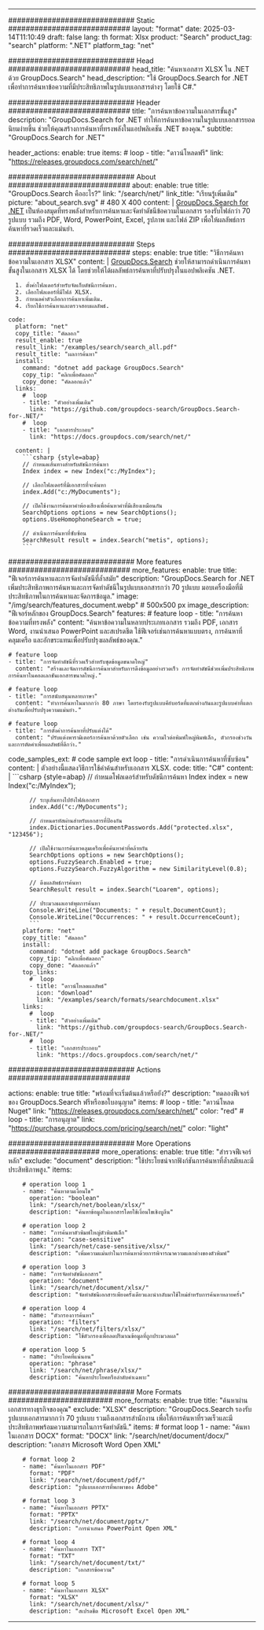 
---
############################# Static ############################
layout: "format"
date:  2025-03-14T11:10:49
draft: false
lang: th
format: Xlsx
product: "Search"
product_tag: "search"
platform: ".NET"
platform_tag: "net"

############################# Head ############################
head_title: "ค้นหาเอกสาร XLSX ใน .NET ด้วย GroupDocs.Search"
head_description: "ใช้ GroupDocs.Search for .NET เพื่อทำการค้นหาข้อความที่มีประสิทธิภาพในรูปแบบเอกสารต่างๆ โดยใช้ C#."

############################# Header ############################
title: "การค้นหาข้อความในเอกสารขั้นสูง" 
description: "GroupDocs.Search for .NET ทำให้การค้นหาข้อความในรูปแบบเอกสารยอดนิยมง่ายขึ้น ช่วยให้คุณสร้างการค้นหาที่ทรงพลังในแอปพลิเคชัน .NET ของคุณ."
subtitle: "GroupDocs.Search for .NET" 

header_actions:
  enable: true
  items:
    #  loop
    - title: "ดาวน์โหลดฟรี"
      link: "https://releases.groupdocs.com/search/net/"
      
############################# About ############################
about:
    enable: true
    title: "GroupDocs.Search คืออะไร?"
    link: "/search/net/"
    link_title: "เรียนรู้เพิ่มเติม"
    picture: "about_search.svg" # 480 X 400
    content: |
       [GroupDocs.Search for .NET](/search/net/) เป็นห้องสมุดที่ทรงพลังสำหรับการค้นหาและจัดทำดัชนีข้อความในเอกสาร รองรับไฟล์กว่า 70 รูปแบบ รวมถึง PDF, Word, PowerPoint, Excel, รูปภาพ และไฟล์ ZIP เพื่อให้ผลลัพธ์การค้นหาที่รวดเร็วและแม่นยำ.

############################# Steps ############################
steps:
    enable: true
    title: "วิธีการค้นหาข้อความในเอกสาร XLSX"
    content: |
      [GroupDocs.Search](/search/net/) ช่วยให้สามารถดำเนินการค้นหาขั้นสูงในเอกสาร XLSX ได้ โดยช่วยให้ได้ผลลัพธ์การค้นหาที่ปรับปรุงในแอปพลิเคชัน .NET.
      
      1. ตั้งค่าโฟลเดอร์สำหรับจัดเก็บดัชนีการค้นหา.
      2. เลือกโฟลเดอร์ที่มีไฟล์ XLSX.
      3. กำหนดค่าตัวเลือกการค้นหาเพิ่มเติม.
      4. เรียกใช้การค้นหาและตรวจสอบผลลัพธ์.
   
    code:
      platform: "net"
      copy_title: "คัดลอก"
      result_enable: true
      result_link: "/examples/search/search_all.pdf"
      result_title: "ผลการค้นหา"
      install:
        command: "dotnet add package GroupDocs.Search"
        copy_tip: "คลิกเพื่อคัดลอก"
        copy_done: "คัดลอกแล้ว"
      links:
        #  loop
        - title: "ตัวอย่างเพิ่มเติม"
          link: "https://github.com/groupdocs-search/GroupDocs.Search-for-.NET/"
        #  loop
        - title: "เอกสารประกอบ"
          link: "https://docs.groupdocs.com/search/net/"
          
      content: |
        ```csharp {style=abap}
        // กำหนดเส้นทางสำหรับดัชนีการค้นหา
        Index index = new Index("c:/MyIndex");

        // เลือกโฟลเดอร์ที่มีเอกสารที่จะค้นหา
        index.Add("c:/MyDocuments");

        // เปิดใช้งานการค้นหาคำพ้องเสียงเพื่อค้นหาคำที่มีเสียงเหมือนกัน
        SearchOptions options = new SearchOptions();
        options.UseHomophoneSearch = true;

        // ดำเนินการค้นหาที่ซับซ้อน
        SearchResult result = index.Search("metis", options);
        ```            

############################# More features ############################
more_features:
  enable: true
  title: "ฟีเจอร์การค้นหาและการจัดทำดัชนีที่ล้ำสมัย"
  description: "GroupDocs.Search for .NET เพิ่มประสิทธิภาพการค้นหาและการจัดทำดัชนีในรูปแบบเอกสารกว่า 70 รูปแบบ มอบเครื่องมือที่มีประสิทธิภาพในการค้นหาและจัดการข้อมูล."
  image: "/img/search/features_document.webp" # 500x500 px
  image_description: "ฟีเจอร์หลักของ GroupDocs.Search"
  features:
    # feature loop
    - title: "การค้นหาข้อความที่ทรงพลัง"
      content: "ค้นหาข้อความในหลายประเภทเอกสาร รวมถึง PDF, เอกสาร Word, งานนำเสนอ PowerPoint และสเปรดชีต ใช้ฟีเจอร์เช่นการค้นหาแบบตรง, การค้นหาที่คลุมเครือ และอักขระแทนเพื่อปรับปรุงผลลัพธ์ของคุณ."

    # feature loop
    - title: "การจัดทำดัชนีที่รวดเร็วสำหรับชุดข้อมูลขนาดใหญ่"
      content: "สร้างและจัดการดัชนีการค้นหาสำหรับการดึงข้อมูลอย่างรวดเร็ว การจัดทำดัชนีช่วยเพิ่มประสิทธิภาพการค้นหาในคอลเลกชันเอกสารขนาดใหญ่."

    # feature loop
    - title: "การสนับสนุนหลายภาษา"
      content: "ทำการค้นหาในมากกว่า 80 ภาษา โดยรองรับรูปแบบคีย์บอร์ดที่แตกต่างกันและรูปแบบคำที่แตกต่างกันเพื่อปรับปรุงความแม่นยำ."

    # feature loop
    - title: "การตั้งค่าการค้นหาที่ปรับแต่งได้"
      content: "ปรับแต่งพารามิเตอร์การค้นหาด้วยตัวเลือก เช่น ความไวต่อพิมพ์ใหญ่พิมพ์เล็ก, ตัวกรองช่วงวัน และการตัดคำเพื่อผลลัพธ์ที่ดีกว่า."
      
  code_samples_ext:
    # code sample ext loop
    - title: "การดำเนินการค้นหาที่ซับซ้อน"
      content: |
        ตัวอย่างนี้แสดงวิธีการใช้คำค้นสำหรับเอกสาร XLSX.
      code:
        title: "C#"
        content: |
          ```csharp {style=abap}
          // กำหนดโฟลเดอร์สำหรับดัชนีการค้นหา
          Index index = new Index("c:/MyIndex");
              
          // ระบุเส้นทางไปยังไฟล์เอกสาร
          index.Add("c:/MyDocuments");

          // กำหนดรหัสผ่านสำหรับเอกสารที่ป้องกัน
          index.Dictionaries.DocumentPasswords.Add("protected.xlsx", "123456");

          // เปิดใช้งานการค้นหาคลุมเครือเพื่อค้นหาคำที่คล้ายกัน
          SearchOptions options = new SearchOptions();
          options.FuzzySearch.Enabled = true;
          options.FuzzySearch.FuzzyAlgorithm = new SimilarityLevel(0.8);

          // ดึงผลลัพธ์การค้นหา
          SearchResult result = index.Search("Loarem", options);
          
          // ประมวลผลเอาต์พุตการค้นหา
          Console.WriteLine("Documents: " + result.DocumentCount);
          Console.WriteLine("Occurrences: " + result.OccurrenceCount);
          ```
        platform: "net"
        copy_title: "คัดลอก"
        install:
          command: "dotnet add package GroupDocs.Search"
          copy_tip: "คลิกเพื่อคัดลอก"
          copy_done: "คัดลอกแล้ว"
        top_links:
          #  loop
          - title: "ดาวน์โหลดผลลัพธ์"
            icon: "download"
            link: "/examples/search/formats/searchdocument.xlsx"
        links:
          #  loop
          - title: "ตัวอย่างเพิ่มเติม"
            link: "https://github.com/groupdocs-search/GroupDocs.Search-for-.NET/"
          #  loop
          - title: "เอกสารประกอบ"
            link: "https://docs.groupdocs.com/search/net/"
            

            


############################# Actions ############################

actions:
  enable: true
  title: "พร้อมที่จะเริ่มต้นแล้วหรือยัง?"
  description: "ทดลองฟีเจอร์ของ GroupDocs.Search ฟรีหรือขอใบอนุญาต"
  items:
    #  loop
    - title: "ดาวน์โหลด Nuget"
      link: "https://releases.groupdocs.com/search/net/"
      color: "red"
        #  loop
    - title: "การอนุญาต"
      link: "https://purchase.groupdocs.com/pricing/search/net/"
      color: "light"


############################# More Operations #####################
more_operations:
    enable: true
    title: "สำรวจฟีเจอร์หลัก"
    exclude: "document"
    description: "ใช้ประโยชน์จากฟังก์ชันการค้นหาที่ล้ำสมัยและมีประสิทธิภาพสูง."
    items: 
          
        # operation loop 1
        - name: "ค้นหาตามเงื่อนไข"
          operation: "boolean"
          link: "/search/net/boolean/xlsx/"
          description: "ค้นหาข้อมูลในเอกสารโดยใช้เงื่อนไขเชิงบูลีน"

        # operation loop 2
        - name: "การค้นหาตัวพิมพ์ใหญ่ตัวพิมพ์เล็ก"
          operation: "case-sensitive"
          link: "/search/net/case-sensitive/xlsx/"
          description: "เพิ่มความแม่นยำในการค้นหาด้วยการพิจารณาความแตกต่างของตัวพิมพ์"

        # operation loop 3
        - name: "การจัดทำดัชนีเอกสาร"
          operation: "document"
          link: "/search/net/document/xlsx/"
          description: "จัดทำดัชนีเอกสารเพียงครั้งเดียวและนำกลับมาใช้ใหม่สำหรับการค้นหาหลายครั้ง"

        # operation loop 4
        - name: "ตัวกรองการค้นหา"
          operation: "filters"
          link: "/search/net/filters/xlsx/"
          description: "ใช้ตัวกรองเพื่อลดปริมาณข้อมูลที่ถูกประมวลผล"

        # operation loop 5
        - name: "ประโยคที่แน่นอน"
          operation: "phrase"
          link: "/search/net/phrase/xlsx/"
          description: "ค้นหาประโยคหรือลำดับคำเฉพาะ"
          
        
          
############################# More Formats ########################
more_formats:
    enable: true
    title: "ค้นหาผ่านเอกสารทางธุรกิจของคุณ"
    exclude: "XLSX"
    description: "GroupDocs.Search รองรับรูปแบบเอกสารมากกว่า 70 รูปแบบ รวมถึงเอกสารสำนักงาน เพื่อให้การค้นหาที่รวดเร็วและมีประสิทธิภาพพร้อมความสามารถในการจัดทำดัชนี."
    items: 
        # format loop 1
        - name: "ค้นหาในเอกสาร DOCX"
          format: "DOCX"
          link: "/search/net/document/docx/"
          description: "เอกสาร Microsoft Word Open XML"
          
        # format loop 2
        - name: "ค้นหาในเอกสาร PDF"
          format: "PDF"
          link: "/search/net/document/pdf/"
          description: "รูปแบบเอกสารที่พกพาของ Adobe"
          
        # format loop 3
        - name: "ค้นหาในเอกสาร PPTX"
          format: "PPTX"
          link: "/search/net/document/pptx/"
          description: "การนำเสนอ PowerPoint Open XML"

        # format loop 4
        - name: "ค้นหาในเอกสาร TXT"
          format: "TXT"
          link: "/search/net/document/txt/"
          description: "เอกสารข้อความ"
          
        # format loop 5
        - name: "ค้นหาในเอกสาร XLSX"
          format: "XLSX"
          link: "/search/net/document/xlsx/"
          description: "สเปรดชีต Microsoft Excel Open XML"
  

---